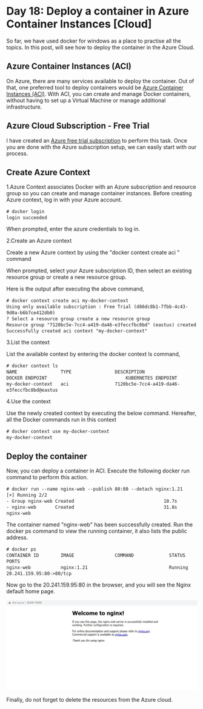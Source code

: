 # Day 18: Deploy a container in Azure Container Instances [Cloud]

So far, we have used docker for windows as a place to practise all the topics. In this post, will see how to deploy the container in the Azure Cloud.

## Azure Container Instances (ACI)

On Azure, there are many services available to deploy the container. Out of that, one preferred tool to deploy containers would be [Azure Container Instances (ACI)](https://azure.microsoft.com/en-us/services/container-instances/). With ACI, you can create and manage Docker containers, without having to set up a Virtual Machine or manage additional infrastructure.

## Azure Cloud Subscription - Free Trial

I have created an [Azure free trial subscription](https://azure.microsoft.com/en-us/free/) to perform this task. Once you are done with the Azure subscription setup, we can easily start with our process.

## Create Azure Context

1.Azure Context associates Docker with an Azure subscription and resource group so you can create and manage container instances. Before creating Azure context, log in with your Azure account.

    # docker login
    login succeeded

When prompted, enter the azure credentials to log in.

2.Create an Azure context

Create a new Azure context by using the "docker context create aci <name of the context>" command

When prompted, select your Azure subscription ID, then select an existing resource group or create a new resource group.  

Here is the output after executing the above command,

    # docker context create aci my-docker-context
    Using only available subscription : Free Trial (d86dc8b1-7fbb-4c43-9d0a-b6b7ce412db0)
    ? Select a resource group create a new resource group
    Resource group "7120bc5e-7cc4-a419-da46-e3feccfbc8bd" (eastus) created
    Successfully created aci context "my-docker-context"

3.List the context

List the available context by entering the docker context ls command,

    # docker context ls
    NAME                TYPE                DESCRIPTION                                   DOCKER ENDPOINT                             KUBERNETES ENDPOINT                                            
    my-docker-context   aci                 7120bc5e-7cc4-a419-da46-e3feccfbc8bd@eastus  

4.Use the context

Use the newly created context by executing the below command. Hereafter, all the Docker commands run in this context

    # docker context use my-docker-context
    my-docker-context

## Deploy the container

Now, you can deploy a container in ACI. Execute the following docker run command to perform this action.

    # docker run --name nginx-web --publish 80:80 --detach nginx:1.21
    [+] Running 2/2
    - Group nginx-web Created                                 10.7s
    - nginx-web       Created                                 31.8s
    nginx-web

The container named "nginx-web" has been successfully created. Run the docker ps command to view the running container, it also lists the public address.

    # docker ps
    CONTAINER ID        IMAGE               COMMAND             STATUS              PORTS
    nginx-web           nginx:1.21                              Running             20.241.159.95:80->80/tcp

Now go to the 20.241.159.95:80 in the browser, and you will see the Nginx default home page.

![default HTML file from nginx ](./screenshot/img.jpg)

Finally, do not forget to delete the resources from the Azure cloud.